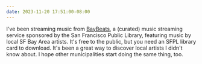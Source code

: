 ```yaml
---
date: 2023-11-20 17:51:00-08:00
---
```


I've been streaming music from [BayBeats](https://baybeats.sfpl.org/albums), a (curated) music streaming service sponsored by the San Francisco Public Library, featuring music by local SF Bay Area artists. It's free to the public, but you need an SFPL library card to download. It's been a great way to discover local artists I didn't know about. I hope other municipalities start doing the same thing, too.
